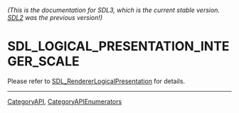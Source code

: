 ###### (This is the documentation for SDL3, which is the current stable version. [SDL2](https://wiki.libsdl.org/SDL2/) was the previous version!)
# SDL_LOGICAL_PRESENTATION_INTEGER_SCALE

Please refer to [SDL_RendererLogicalPresentation](SDL_RendererLogicalPresentation) for details.

----
[CategoryAPI](CategoryAPI), [CategoryAPIEnumerators](CategoryAPIEnumerators)

